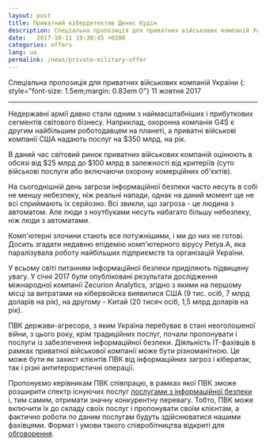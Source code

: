 ```yaml
---
layout: post
title: Приватний кібердетектив Денис Кудін
description: Спеціальна пропозиція для приватних військових компаній України
date:   2017-10-11 19:30:45 +0200
categories: offers
lang: ua
permalink: /news/private-military-offer
---
```


Спеціальна пропозиція для приватних військових компаній України
{: style="font-size: 1.5em;margin: 0.83em 0"}
11 жовтня 2017 
<hr />

Недержавні армії давно стали одним з наймасштабніших і прибуткових сегментів світового бізнесу. Наприклад, охоронна компанія G4S є другим найбільшим роботодавцем на планеті, а приватні військові компанії США надають послуг на $350 млрд. на рік. 

В даний час світовий ринок приватних військових компаній оцінюють в обсязі від $25 млрд до $100 млрд в залежності від критеріїв (суто військові послуги або включаючи охорону комерційних об'єктів).

На сьогоднішній день загрози інформаційної безпеки часто несуть в собі не меншу небезпеку, ніж реальні напади, однак на даний момент ще не всі сприймають їх серйозно. Всі звикли, що загроза - це людина з автоматом. Але люди з ноутбуками несуть набагато більшу небезпеку, ніж люди з автоматами.

Комп'ютерні злочини стають все потужнішими, і ми до них не готові. Досить згадати недавню епідемію комп'ютерного вірусу Petya.A, яка паралізувала роботу найбільших підприємств та організацій України.

У всьому світі питанням інформаційної безпеки приділяють підвищену увагу. У січні 2017 були опубліковані результати дослідження міжнародної компанії Zecurion Analytics, згідно з якими на першому місці за витратами на кібервойска виявилися США (9 тис. осіб, 7 млрд доларів на рік), на другому - Китай (20 тисяч осіб, 1,5 млрд доларів на рік).

ПВК держави-агресора, з яким Україна перебуває в стані неоголошеної війни, з цього року, крім традиційних послуг, почали пропонувати і послуги із забезпечення інформаційної безпеки. Діяльність IT-фахівців в рамках приватної військової компанії може бути різноманітною. Це може бути як захист клієнтів ПВК від інформаційних загроз і кібератак, так і різні антитерористичні операції.

Пропонуємо керівникам ПВК співпрацю, в рамках якої ПВК зможе розширити спектр існуючих послуг [послугами з інформаційної безпеки](/) і, тим самим, отримати значну конкурентну перевагу. Тобто, ПВК може включити їх до складу своїх послуг і пропонувати своїм клієнтам, а фактично роботи по даним послугам будуть здійснюватися нашими фахівцями. Формат і умови такого співробітництва відкриті для [обговорення](/contacts).
